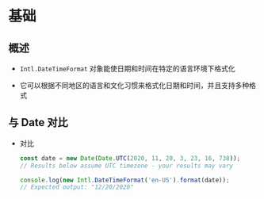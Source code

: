 # 基础

## 概述

+ `Intl.DateTimeFormat` 对象能使日期和时间在特定的语言环境下格式化

+ 它可以根据不同地区的语言和文化习惯来格式化日期和时间，并且支持多种格式

## 与 Date 对比

+ 对比

  ```js
  const date = new Date(Date.UTC(2020, 11, 20, 3, 23, 16, 738));
  // Results below assume UTC timezone - your results may vary

  console.log(new Intl.DateTimeFormat('en-US').format(date));
  // Expected output: "12/20/2020"
  ```
